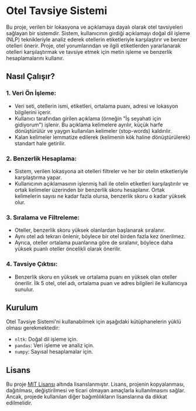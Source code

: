 # Otel Tavsiye Sistemi

Bu proje, verilen bir lokasyona ve açıklamaya dayalı olarak otel tavsiyeleri sağlayan bir sistemdir. Sistem, kullanıcının girdiği açıklamayı doğal dil işleme (NLP) teknikleriyle analiz ederek otellerin etiketleriyle karşılaştırır ve benzer otelleri önerir. Proje, otel yorumlarından ve ilgili etiketlerden yararlanarak otelleri karşılaştırmak ve tavsiye etmek için metin işleme ve benzerlik hesaplamalarını kullanır.

## Nasıl Çalışır?

### 1. **Veri Ön İşleme:**
   - Veri seti, otellerin ismi, etiketleri, ortalama puanı, adresi ve lokasyon bilgilerini içerir.
   - Kullanıcı tarafından girilen açıklama (örneğin "İş seyahati için gidiyorum") işlenir. Bu açıklama kelimelere ayrılır, küçük harfe dönüştürülür ve yaygın kullanılan kelimeler (stop-words) kaldırılır.
   - Kalan kelimeler lemmatize edilerek (kelimenin kök haline dönüştürülerek) standart hale getirilir.

### 2. **Benzerlik Hesaplama:**
   - Sistem, verilen lokasyona ait otelleri filtreler ve her bir otelin etiketleriyle karşılaştırma yapar.
   - Kullanıcının açıklamasının işlenmiş hali ile otelin etiketleri karşılaştırılır ve ortak kelimeler üzerinden bir benzerlik skoru hesaplanır. Ortak kelimelerin sayısı ne kadar fazla olursa, benzerlik skoru o kadar yüksek olur.

### 3. **Sıralama ve Filtreleme:**
   - Oteller, benzerlik skoru yüksek olanlardan başlanarak sıralanır.
   - Aynı otel adı tekrarı önlenir, böylece bir otel birden fazla kez önerilmez.
   - Ayrıca, oteller ortalama puanlarına göre de sıralanır, böylece daha yüksek puanlı oteller öncelikli olarak önerilir.

### 4. **Tavsiye Çıktısı:**
   - Benzerlik skoru en yüksek ve ortalama puanı en yüksek olan oteller önerilir. İlk 5 otel, otel adı, ortalama puan ve adres bilgileri ile kullanıcıya sunulur.

## Kurulum

Otel Tavsiye Sistemi'ni kullanabilmek için aşağıdaki kütüphanelerin yüklü olması gerekmektedir:

- `nltk`: Doğal dil işleme için.
- `pandas`: Veri işleme ve analiz için.
- `numpy`: Sayısal hesaplamalar için.

## Lisans 

Bu proje [MIT Lisansı](LICENSE) altında lisanslanmıştır. Lisans, projenin kopyalanması, dağıtılması, değiştirilmesi ve ticari olmayan amaçlarla kullanılmasını sağlar. Ancak, projede kullanılan diğer bağımlılıkların lisanslarına da dikkat edilmelidir.